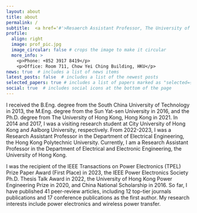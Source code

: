 ```yaml
---
layout: about
title: about
permalink: /
subtitle:  <a href='#'>Resaerch Assistant Professor, The University of Hong Kong</a></p> 
profile:
  align: right
  image: prof_pic.jpg
  image_circular: false # crops the image to make it circular
  more_info: >
    <p>Phone: +852 3917 8419</p>
    <p>Office: Room 711, Chow Yei Ching Building, HKU</p>
news: true  # includes a list of news items
latest_posts: false  # includes a list of the newest posts
selected_papers: true # includes a list of papers marked as "selected={true}"
social: true  # includes social icons at the bottom of the page
---
```


I received the B.Eng. degree from the South China University of Technology in 2013, the M.Eng. degree from the Sun Yat-sen University in 2016, and the Ph.D. degree from The University of Hong Kong, Hong Kong in 2021. In 2014 and 2017, I was a visiting research student at City University of Hong Kong and Aalborg University, respectively. From 2022-2023, I was a Research Assistant Professor in the Department of Electrical Engineering, the Hong Kong Polytechnic University. Currently, I am a Research Assistant Professor in the Department of Electrical and Electronic Engineering, the University of Hong Kong. 

I was the recipient of the IEEE Transactions on Power Electronics (TPEL) Prize Paper Award (First Place) in 2023, the IEEE Power Electronics Society Ph.D. Thesis Talk Award in 2022, the University of Hong Kong Power Engineering Prize in 2020, and China National Scholarship in 2016. So far, I have published 41 peer-review articles, including 12 top-tier journals publications and 17 conference publications as the first author. My research interests include power electronics and wireless power transfer. 
